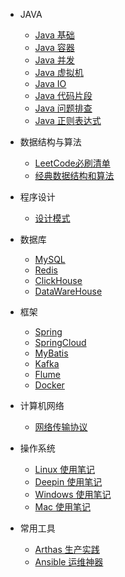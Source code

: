 - JAVA

    - [Java 基础](java/basics.md)
    - [Java 容器](java/container.md)
    - [Java 并发](java/concurrent.md)
    - [Java 虚拟机](java/jvm.md)
    - [Java IO](java/io.md)
    - [Java 代码片段](java/codeSnippet.md)
    - [Java 问题排查](java/javaQ.md)
    - [Java 正则表达式](java/regex.md)

- 数据结构与算法

    - [LeetCode必刷清单](algorithm/leetCodeList.md)
    - [经典数据结构和算法](algorithm/classical.md)

- 程序设计

    - [设计模式](programming/designPattern.md)

- 数据库

    - [MySQL](database/mysql.md)
    - [Redis](database/redis.md)
    - [ClickHouse](database/clickhouse.md)
    - [DataWareHouse](database/DataWareHouse.md)

- 框架

    - [Spring](frame/spring.md)
    - [SpringCloud](frame/SpringCloud.md)
    - [MyBatis](frame/mybatis.md)
    <!-- - [Nginx](frame/nginx.md) -->
    <!-- - [Zookeeper](frame/zookeeper.md) -->
    - [Kafka](frame/kafka.md)
    - [Flume](frame/flume.md)
    - [Docker](frame/docker.md)
    <!-- - [Netty](frame/netty.md) -->

- 计算机网络

    - [网络传输协议](network/protocol.md)

- 操作系统

    - [Linux 使用笔记](os/linux.md)
    - [Deepin 使用笔记](os/deepin.md)
    - [Windows 使用笔记](os/windows.md)
    - [Mac 使用笔记](os/mac.md)

- 常用工具

    - [Arthas 生产实践](tools/arthas.md)
    - [Ansible 运维神器](tools/ansible.md)